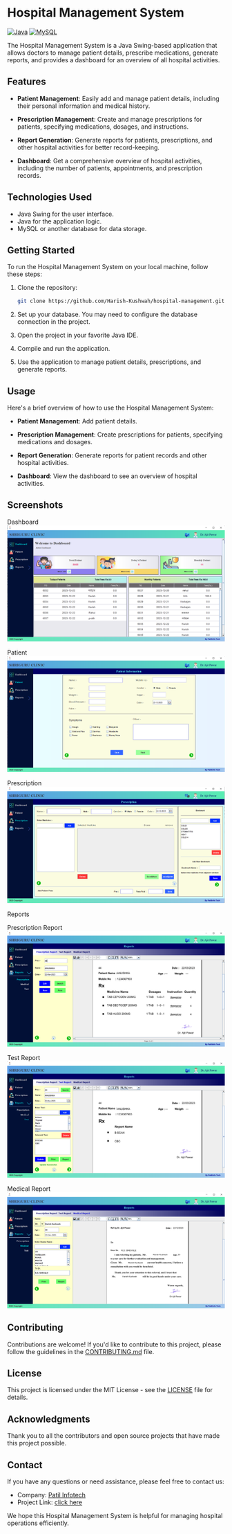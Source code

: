 # Hospital Management System
[![Java](https://img.shields.io/badge/Java-8+-blue.svg)](https://www.oracle.com/java/technologies/javase-downloads.html)
 [![MySQL](https://img.shields.io/badge/MySQL-5.7+-orange.svg)](https://dev.mysql.com/downloads/mysql/5.7.html)

The Hospital Management System is a Java Swing-based application that allows doctors to manage patient details, prescribe medications, generate reports, and provides a dashboard for an overview of all hospital activities.

## Features

- **Patient Management**: Easily add and manage patient details, including their personal information and medical history.

- **Prescription Management**: Create and manage prescriptions for patients, specifying medications, dosages, and instructions.

- **Report Generation**: Generate reports for patients, prescriptions, and other hospital activities for better record-keeping.

- **Dashboard**: Get a comprehensive overview of hospital activities, including the number of patients, appointments, and prescription records.

## Technologies Used

- Java Swing for the user interface.
- Java for the application logic.
- MySQL or another database for data storage.

## Getting Started

To run the Hospital Management System on your local machine, follow these steps:

1. Clone the repository:

   ```bash
   git clone https://github.com/Harish-Kushwah/hospital-management.git
   ```

2. Set up your database. You may need to configure the database connection in the project.

3. Open the project in your favorite Java IDE.

4. Compile and run the application.

5. Use the application to manage patient details, prescriptions, and generate reports.

## Usage

Here's a brief overview of how to use the Hospital Management System:

- **Patient Management**: Add patient details.

- **Prescription Management**: Create prescriptions for patients, specifying medications and dosages.

- **Report Generation**: Generate reports for patient records and other hospital activities.

- **Dashboard**: View the dashboard to see an overview of hospital activities.

## Screenshots

Dashboard
![Screenshot 1](screenshots/dashboard.png)

Patient
![Screenshot 2](screenshots/patient.png)

Prescription
![Screenshot 3](screenshots/prescription.png)

Reports

Prescription Report
![Screenshot 4](screenshots/new_reports.png)

Test Report
![Screenshot 4](screenshots/test_report.png)

Medical Report
![Screenshot 4](screenshots/medical_report.png)

## Contributing

Contributions are welcome! If you'd like to contribute to this project, please follow the guidelines in the [CONTRIBUTING.md](./contribute.md) file.

## License

This project is licensed under the MIT License - see the [LICENSE](LICENSE) file for details.

## Acknowledgments

Thank you to all the contributors and open source projects that have made this project possible.

## Contact

If you have any questions or need assistance, please feel free to contact us:

- Company: [Patil Infotech](mailto:patilinfotech.com)
- Project Link: [click here](https://github.com/Harish-Kushwah/HospitalManagement)

We hope this Hospital Management System is helpful for managing hospital operations efficiently.